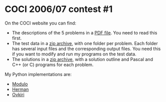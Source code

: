 # COCI 2006/07 contest \#1

On the COCI website you can find:

- The descriptions of the 5 problems in a
  [PDF file](https://hsin.hr/coci/archive/2006_2007/contest1_tasks.pdf).
  You need to read this first.
- The test data in a
  [zip archive](https://hsin.hr/coci/archive/2006_2007/contest1_testdata.zip),
  with one folder per problem.
  Each folder has several input files and the corresponding output files.
  You need this if you want to modify and run my programs on the test data.
- The solutions in a
  [zip archive](https://hsin.hr/coci/archive/2006_2007/contest1_solutions.zip),
  with a solution outline and Pascal and C++ (or C) programs for each problem.

My Python implementations are:

- [Modulo](modulo.ipynb)
- [Herman](herman.ipynb)
- [Ovkiri](ovkiri.ipynb)
